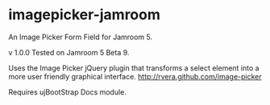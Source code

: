 imagepicker-jamroom
===================

An Image Picker Form Field for Jamroom 5.

v 1.0.0
Tested on Jamroom 5 Beta 9.

Uses the Image Picker jQuery plugin that transforms a select element into a more user friendly graphical interface.
http://rvera.github.com/image-picker

Requires ujBootStrap Docs module.
